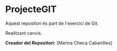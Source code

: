 # ProjecteGIT

Aquest repositori és part de l'exercici de Git.

Realitzant canvis. 

**Creador del Repositori:**
[Marina Checa Cabanilles]
